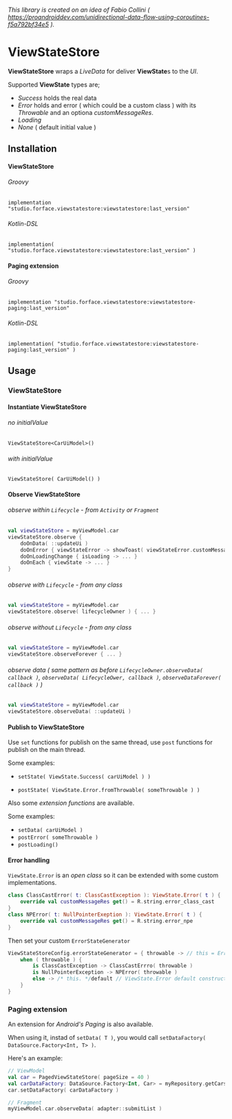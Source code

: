###### This library is created on an idea of *Fabio Collini* ( https://proandroiddev.com/unidirectional-data-flow-using-coroutines-f5a792bf34e5 ).

# ViewStateStore

**ViewStateStore** wraps a *LiveData* for deliver **ViewState**s to the *UI*.

Supported **ViewState** types are;

* *Success* holds the real data
* *Error* holds and error ( which could be a custom class ) with its *Throwable* and an optiona *customMessageRes*.
* *Loading*
* *None* ( default initial value )



## Installation

#### ViewStateStore

###### Groovy

`implementation "studio.forface.viewstatestore:viewstatestore:last_version"`

###### Kotlin-DSL

`implementation( "studio.forface.viewstatestore:viewstatestore:last_version" )`

#### Paging extension

###### Groovy

`implementation "studio.forface.viewstatestore:viewstatestore-paging:last_version"`

###### Kotlin-DSL

`implementation( "studio.forface.viewstatestore:viewstatestore-paging:last_version" )`



## Usage

### ViewStateStore



#### Instantiate ViewStateStore

###### no *initialValue*

`ViewStateStore<CarUiModel>()`

###### with *initialValue*

`ViewStateStore( CarUiModel() )`



#### Observe ViewStateStore

###### observe within `Lifecycle` - from `Activity` or `Fragment`

```kotlin
val viewStateStore = myViewModel.car
viewStateStore.observe {
    doOnData( ::updateUi )
    doOnError { viewStateError -> showToast( viewStateError.customMessageRes ) }
    doOnLoadingChange { isLoading -> ... }
    doOnEach { viewState -> ... }
}
```

###### observe with `Lifecycle` - from any class

```kotlin
val viewStateStore = myViewModel.car
viewStateStore.observe( lifecycleOwner ) { ... }
```

###### observe without `Lifecycle` - from any class

```kotlin
val viewStateStore = myViewModel.car
viewStateStore.observeForever { ... }
```



###### observe data ( same pattern as before `LifecycleOwner.observeData( callback )`, `observeData( LifecycleOwer, callback )`, `observeDataForever( callback )` )

```kotlin
val viewStateStore = myViewModel.car
viewStateStore.observeData( ::updateUi )
```



#### Publish to ViewStateStore

Use `set` functions for publish on the same thread, use `post` functions for publish on the main thread.

Some examples:

* `setState( ViewState.Success( carUiModel ) )`

* `postState( ViewState.Error.fromThrowable( someThrowable ) )`

  

Also some *extension functions* are available.

Some examples:

* `setData( carUiModel )`
* `postError( someThrowable )`
* `postLoading()`



#### Error handling

`ViewState.Error` is an *open class* so it can be extended with some custom implementations.

```kotlin
class ClassCastError( t: ClassCastException ): ViewState.Error( t ) {
    override val customMessageRes get() = R.string.error_class_cast
}
class NPError( t: NullPointerExeption ): ViewState.Error( t ) {
    override val customMessageRes get() = R.string.error_npe
}
```

Then set your custom `ErrorStateGenerator`

```kotlin
ViewStateStoreConfig.errorStateGenerator = { throwable -> // this = ErrorStateFactory
	when ( throwable ) {
		is ClassCastException -> ClassCastErrro( throwable ) 
		is NullPointerException -> NPError( throwable )
		else -> /* this. */default // ViewState.Error default constructor is called
	}
}
```



### Paging extension

An extension for *Android's Paging* is also available.

When using it, instad of `setData( T )`, you would call `setDataFactory( DataSource.Factory<Int, T> )`.

Here's an example:

```kotlin
// ViewModel
val car = PagedViewStateStore( pageSize = 40 )
val carDataFactory: DataSource.Factory<Int, Car> = myRepository.getCars()
car.setDataFactory( carDataFactory )

// Fragment
myViewModel.car.observeData( adapter::submitList )
```

